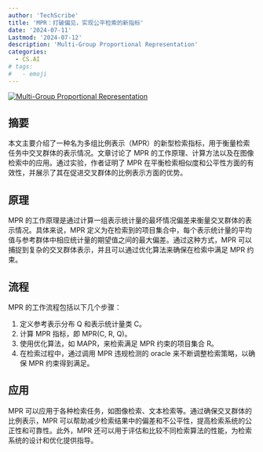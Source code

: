 ```yaml
---
author: 'TechScribe'
title: 'MPR：打破偏见，实现公平检索的新指标'
date: '2024-07-11'
Lastmod: '2024-07-12'
description: 'Multi-Group Proportional Representation'
categories:
  - CS.AI
# tags:
#   - emoji
---
```


[![Multi-Group Proportional Representation](https://arxiv-research-1301205113.cos.ap-guangzhou.myqcloud.com/images/2407.08571v1.pdf_0.jpg)](https://arxiv.org/abs/2407.08571v1)

## 摘要

本文主要介绍了一种名为多组比例表示（MPR）的新型检索指标，用于衡量检索任务中交叉群体的表示情况。文章讨论了 MPR 的工作原理、计算方法以及在图像检索中的应用。通过实验，作者证明了 MPR 在平衡检索相似度和公平性方面的有效性，并展示了其在促进交叉群体的比例表示方面的优势。<!--more-->

## 原理

MPR 的工作原理是通过计算一组表示统计量的最坏情况偏差来衡量交叉群体的表示情况。具体来说，MPR 定义为在检索到的项目集合中，每个表示统计量的平均值与参考群体中相应统计量的期望值之间的最大偏差。通过这种方式，MPR 可以捕捉到复杂的交叉群体表示，并且可以通过优化算法来确保在检索中满足 MPR 约束。

## 流程

MPR 的工作流程包括以下几个步骤：
1. 定义参考表示分布 Q 和表示统计量类 C。
2. 计算 MPR 指标，即 MPR(C, R, Q)。
3. 使用优化算法，如 MAPR，来检索满足 MPR 约束的项目集合 R。
4. 在检索过程中，通过调用 MPR 违规检测的 oracle 来不断调整检索策略，以确保 MPR 约束得到满足。

## 应用

MPR 可以应用于各种检索任务，如图像检索、文本检索等。通过确保交叉群体的比例表示，MPR 可以帮助减少检索结果中的偏差和不公平性，提高检索系统的公正性和可靠性。此外，MPR 还可以用于评估和比较不同检索算法的性能，为检索系统的设计和优化提供指导。